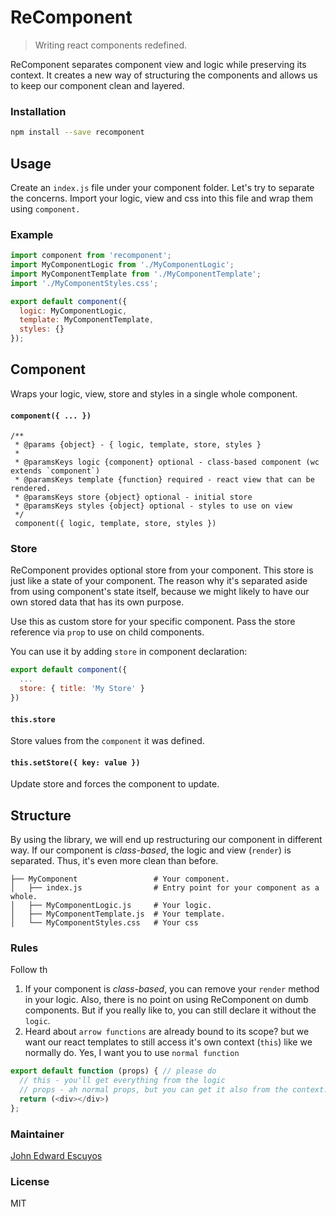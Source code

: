 # ReComponent

> Writing react components redefined.

ReComponent separates component view and logic while preserving its context. It creates a new way of structuring the components and allows us to keep our component clean and layered.

### Installation

```bash
npm install --save recomponent
```

## Usage

Create an `index.js` file under your component folder. Let's try to separate the concerns. Import your logic, view and css into this file and wrap them using `component.`

### Example

```js
import component from 'recomponent';
import MyComponentLogic from './MyComponentLogic';
import MyComponentTemplate from './MyComponentTemplate';
import './MyComponentStyles.css';

export default component({
  logic: MyComponentLogic,
  template: MyComponentTemplate,
  styles: {}
});
```

## Component
Wraps your logic, view, store and styles in a single whole component.

#### `component({ ... })`
```
/**
 * @params {object} - { logic, template, store, styles }
 *
 * @paramsKeys logic {component} optional - class-based component (wc extends `component`)  
 * @paramsKeys template {function} required - react view that can be rendered.
 * @paramsKeys store {object} optional - initial store
 * @paramsKeys styles {object} optional - styles to use on view
 */
 component({ logic, template, store, styles })
```

### Store
ReComponent provides optional store from your component. This store is just like a state of your component. The reason why it's separated aside from using component's state itself, because we might likely to have our own stored data that has its own purpose. 

Use this as custom store for your specific component. Pass the store reference via `prop` to use on child components.

You can use it by adding `store` in component declaration:
```js
export default component({
  ...
  store: { title: 'My Store' }
})
```

#### `this.store`
Store values from the `component` it was defined.

#### `this.setStore({ key: value })`
Update store and forces the component to update.

## Structure
By using the library, we will end up restructuring our component in different way. If our component is *class-based*, the logic and view (`render`) is separated. Thus, it's even more clean than before.
```
├── MyComponent                 # Your component.
│   ├── index.js                # Entry point for your component as a whole.
│   ├── MyComponentLogic.js     # Your logic.
│   ├── MyComponentTemplate.js  # Your template.
│   └── MyComponentStyles.css   # Your css
```

### Rules
Follow th
1. If your component is *class-based*, you can remove your `render` method in your logic. Also, there is no point on using ReComponent on dumb components. But if you really like to, you can still declare it without the `logic`. 
2. Heard about `arrow functions` are already bound to its scope? but we want our react templates to still access it's own context (`this`) like we normally do. Yes, I want you to use `normal function`
  ```js
  export default function (props) { // please do
    // this - you'll get everything from the logic
    // props - ah normal props, but you can get it also from the context.
    return (<div></div>)
  };
  ```

### Maintainer
[John Edward Escuyos](https://github.com/jeescu)

### License

MIT

